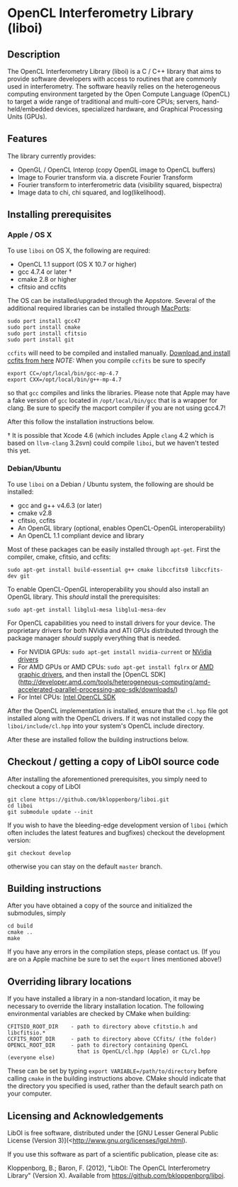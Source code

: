 # OpenCL Interferometry Library (liboi)

## Description

The OpenCL Interferometry Library (liboi) is a C / C++ library that aims to 
provide software developers with access to routines that are commonly used 
in interferometry.  The software heavily relies on the heterogeneous computing environment targeted by the Open Compute Language (OpenCL) to target a wide range of traditional and multi-core CPUs; servers, hand-held/embedded devices, specialized hardware, and Graphical Processing Units (GPUs).

## Features

The library currently provides:
* OpenGL / OpenCL Interop (copy OpenGL image to OpenCL buffers)
* Image to Fourier transform via. a discrete Fourier Transform
* Fourier transform to interferometric data (visibility squared, bispectra)
* Image data to chi, chi squared, and log(likelihood).

## Installing prerequisites

### Apple / OS X

To use `liboi` on OS X, the following are required:

* OpenCL 1.1 support (OS X 10.7 or higher)
* gcc 4.7.4 or later &dagger;
* cmake 2.8 or higher
* cfitsio and ccfits

The OS can be installed/upgraded through the Appstore. Several of the additional 
required libraries can be installed through [MacPorts](http://www.macports.org/):

    sudo port install gcc47
    sudo port install cmake
    sudo port install cfitsio
    sudo port install git

`ccfits` will need to be compiled and installed manually.
[Download and install ccfits from here](http://heasarc.gsfc.nasa.gov/fitsio/CCfits/)
*NOTE:* When you compile `ccfits` be sure to specify

    export CC=/opt/local/bin/gcc-mp-4.7
    export CXX=/opt/local/bin/g++-mp-4.7

so that `gcc` compiles and links the libraries. Please note that Apple may have
a fake version of `gcc` located in `/opt/local/bin/gcc` that is a wrapper for
clang. Be sure to specify the macport compiler if you are not using gcc4.7!

After this follow the installation instructions below.

&dagger; It is possible that Xcode 4.6 (which includes Apple `clang` 4.2 which is based on 
`llvm-clang` 3.2svn) could compile `liboi`, but we haven't tested this yet.

### Debian/Ubuntu

To use `liboi` on a Debian / Ubuntu system, the following are should be 
installed:

* gcc and g++ v4.6.3 (or later)
* cmake v2.8
* cfitsio, ccfits
* An OpenGL library (optional, enables OpenCL-OpenGL interoperability)
* An OpenCL 1.1 compliant device and library

Most of these packages can be easily installed through `apt-get`. First the
compiler, cmake, cfitsio, and ccfits:

    sudo apt-get install build-essential g++ cmake libccfits0 libccfits-dev git
    
To enable OpenCL-OpenGL interoperability you should also install an OpenGL
library. This *should* install the prerequisites:
    
    sudo apt-get install libglu1-mesa libglu1-mesa-dev
    
For OpenCL capabilities you need to install drivers for your device. The
proprietary drivers for both NVidia and ATI GPUs distributed through the 
package manager *should* supply everything that is needed.

* For NVIDIA GPUs: `sudo apt-get install nvidia-current` or [NVidia drivers](www.nvidia.com/drivers)
* For AMD GPUs or AMD CPUs: `sudo apt-get install fglrx` or [AMD graphic drivers](http://support.amd.com/us/gpudownload/Pages/index.aspx), and then install the [OpenCL SDK] (http://developer.amd.com/tools/heterogeneous-computing/amd-accelerated-parallel-processing-app-sdk/downloads/)
* For Intel CPUs: [Intel OpenCL SDK](http://software.intel.com/en-us/vcsource/tools/opencl-sdk)

After the OpenCL implementation is installed, ensure that the `cl.hpp` file got installed
along with the OpenCL drivers. If it was not installed copy the `liboi/include/cl.hpp`
into your system's OpenCL include directory.

After these are installed follow the building instructions below.

## Checkout / getting a copy of LibOI source code

After installing the aforementioned prerequisites, you simply need to checkout
a copy of LibOI

    git clone https://github.com/bkloppenborg/liboi.git
    cd liboi
    git submodule update --init

If you wish to have the bleeding-edge development version of `liboi` (which
often includes the latest features and bugfixes) checkout the development version:

    git checkout develop

otherwise you can stay on the default `master` branch.

## Building instructions

After you have obtained a copy of the source and initialized the submodules, 
simply 

    cd build
    cmake ..
    make
    
If you have any errors in the compilation steps, please contact us. (If you
are on a Apple machine be sure to set the `export` lines mentioned above!)

## Overriding library locations

If you have installed a library in a non-standard location, it may be necessary
to override the library installation location. The following environmental 
variables are checked by CMake when building:

```
CFITSIO_ROOT_DIR    - path to directory above cfitstio.h and libcfitsio.*
CCFITS_ROOT_DIR     - path to directory above CCfits/ (the folder)
OPENCL_ROOT_DIR     - path to directory containing OpenCL
                      that is OpenCL/cl.hpp (Apple) or CL/cl.hpp (everyone else)
```
   
    
These can be set by typing `export VARIABLE=/path/to/directory` before calling
`cmake` in the building instructions above. CMake should indicate that the
directory you specified is used, rather than the default search path on your
computer.

## Licensing and Acknowledgements

LibOI is free software, distributed under the [GNU Lesser General Public License (Version 3)](<http://www.gnu.org/licenses/lgpl.html). 

If you use this software as part of a scientific publication, please cite as:

Kloppenborg, B.; Baron, F. (2012), "LibOI: The OpenCL Interferometry Library"
(Version X). Available from  <https://github.com/bkloppenborg/liboi>.

